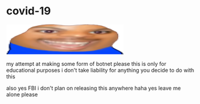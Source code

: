 # covid-19
![Screenshot](WideHardo.png)


my attempt at making some form of botnet
please this is only for educational purposes
i don't take liability for anything you decide to do with this

also yes FBI i don't plan on releasing this anywhere haha yes leave me alone please